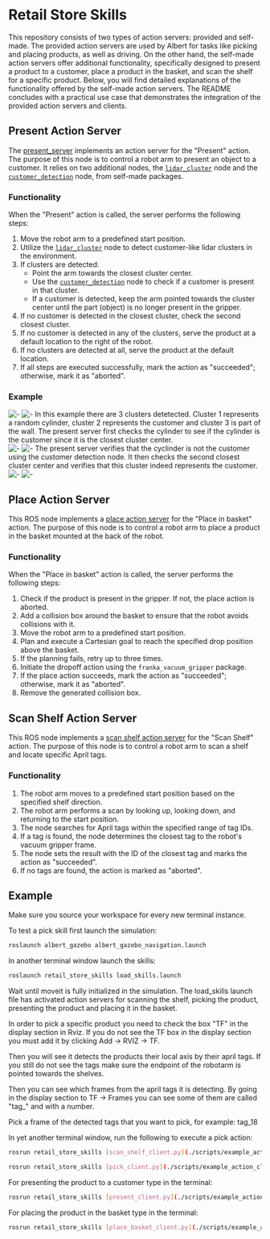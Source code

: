 # Retail Store Skills

This repository consists of two types of action servers: provided and self-made. The provided action servers are used by Albert for tasks like picking and placing products, as well as driving. On the other hand, the self-made action servers offer additional functionality, specifically designed to present a product to a customer, place a product in the basket, and scan the shelf for a specific product. Below, you will find detailed explanations of the functionality offered by the self-made action servers. The README concludes with a practical use case that demonstrates the integration of the provided action servers and clients.


## Present Action Server

The [present_server](./scripts/present_server_moveit.py) implements an action server for the "Present" action. The purpose of this node is to control a robot arm to present an object to a customer. It relies on two additional nodes, the [`lidar_cluster`](../lidar_cluster/src/lidar_cluster_node.py) node and the [`customer_detection`](../customer_detection/src/customer_detection_node.py) node, from self-made packages.

### Functionality

When the "Present" action is called, the server performs the following steps:

1. Move the robot arm to a predefined start position.
2. Utilize the [`lidar_cluster`](../lidar_cluster/src/lidar_cluster_node.py) node to detect customer-like lidar clusters in the environment.
3. If clusters are detected:
   - Point the arm towards the closest cluster center.
   - Use the [`customer_detection`](../customer_detection/src/customer_detection_node.py) node to check if a customer is present in that cluster.
   - If a customer is detected, keep the arm pointed towards the cluster center until the part (object) is no longer present in the gripper.
4. If no customer is detected in the closest cluster, check the second closest cluster.
5. If no customer is detected in any of the clusters, serve the product at a default location to the right of the robot.
6. If no clusters are detected at all, serve the product at the default location.
7. If all steps are executed successfully, mark the action as "succeeded"; otherwise, mark it as "aborted".

### Example

![-](./images/gazebo_person_restocking_trolley.png)
![-](./images/rviz_person_restocking_trolley.png)
In this example there are 3 clusters detetected. Cluster 1 represents a random cylinder, cluster 2 represents the customer and cluster 3 is part of the wall. The present server first checks the cylinder to see if the cylinder is the customer since it is the closest cluster center.  
![-](./images/rviz_view_on_trolley.png)
![-](./images/gazebo_person_view_on_trolley.png)
The present server verifies that the cyclinder is not the customer using the customer detection node. It then checks the second closest cluster center and verifies that this cluster indeed represents the customer. 
![-](./images/rviz_without_tf_person.png)
![-](./images/gazebo_person.png)

## Place Action Server

This ROS node implements a [place action server](./scripts/place_server_moveit.py) for the "Place in basket" action. The purpose of this node is to control a robot arm to place a product in the basket mounted at the back of the robot. 

### Functionality

When the "Place in basket" action is called, the server performs the following steps:

1. Check if the product is present in the gripper. If not, the place action is aborted.
2. Add a collision box around the basket to ensure that the robot avoids collisions with it.
3. Move the robot arm to a predefined start position.
4. Plan and execute a Cartesian goal to reach the specified drop position above the basket.
5. If the planning fails, retry up to three times.
6. Initiate the dropoff action using the `franka_vacuum_gripper` package.
7. If the place action succeeds, mark the action as "succeeded"; otherwise, mark it as "aborted".
8. Remove the generated collision box.


## Scan Shelf Action Server

This ROS node implements a [scan shelf action server](./scripts/scan_shelf_server.py) for the "Scan Shelf" action. The purpose of this node is to control a robot arm to scan a shelf and locate specific April tags.

### Functionality

1. The robot arm moves to a predefined start position based on the specified shelf direction.
2. The robot arm performs a scan by looking up, looking down, and returning to the start position.
3. The node searches for April tags within the specified range of tag IDs.
4. If a tag is found, the node determines the closest tag to the robot's vacuum gripper frame.
5. The node sets the result with the ID of the closest tag and marks the action as "succeeded".
6. If no tags are found, the action is marked as "aborted".



## Example

Make sure you source your workspace for every new terminal instance.

To test a pick skill first launch the simulation:

```bash
roslaunch albert_gazebo albert_gazebo_navigation.launch
```

In another terminal window launch the skills:

```bash
roslaunch retail_store_skills load_skills.launch
```

Wait until moveit is fully initialized in the simulation.
The load_skills launch file has activated action servers for scanning the shelf, picking the product, presenting the product and placing it in the basket.

In order to pick a specific product you need to check the box "TF" in the display section in  Rviz.
If you do not see the TF box in the display section you must add it by clicking Add -> RVIZ -> TF.

Then you will see it detects the products their local axis by their april tags.
If you still do not see the tags make sure the endpoint of the robotarm is pointed towards the shelves.

Then you can see which frames from the april tags it is detecting.
By going in the display section to TF -> Frames you can see some of them are called "tag_" and with a number.

Pick a frame of the detected tags that you want to pick, for example: tag_18

In yet another terminal window, run the following to execute a pick action:
```bash
rosrun retail_store_skills [scan_shelf_client.py](./scripts/example_action_clients/scan_shelf_client.py)
```
```bash
rosrun retail_store_skills [pick_client.py](./scripts/example_action_clients/pick_client.py) 18
```
For presenting the product to a customer type in the terminal:
```bash
rosrun retail_store_skills [present_client.py](./scripts/example_action_clients/present_client.py) 
```
For placing the product in the basket type in the terminal:
```bash
rosrun retail_store_skills [place_basket_client.py](./scripts/example_action_clients/place_basket_client.py)
```






